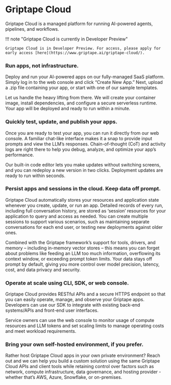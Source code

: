 # Griptape Cloud
Griptape Cloud is a managed platform for running AI-powered agents, pipelines, and workflows.

!!! note "Griptape Cloud is currently in Developer Preview"

    Griptape Cloud is in Developer Preview. For access, please apply for early access [here](https://www.griptape.ai/griptape-cloud/). 

### Run apps, not infrastructure.
Deploy and run your AI-powered apps on our fully-managed SaaS platform. Simply log in to the web console and click “Create New App.” Next, upload a .zip file containing your app, or start with one of our sample templates.

Let us handle the heavy lifting from there. We will create your container image, install dependencies, and configure a secure serverless runtime. Your app will be deployed and ready to run within a minute.

### Quickly test, update, and publish your apps.
Once you are ready to test your app, you can run it directly from our web console. A familiar chat-like interface makes it a snap to provide input prompts and view the LLM’s responses. Chain-of-thought (CoT) and activity logs are right there to help you debug, analyze, and optimize your app’s performance.

Our built-in code editor lets you make updates without switching screens, and you can redeploy a new version in two clicks. Deployment updates are ready to run within seconds.

### Persist apps and sessions in the cloud. Keep data off prompt.
Griptape Cloud automatically stores your resources and application state whenever you create, update, or run an app. Detailed records of every run, including full conversation history, are stored as ‘session’ resources for your application to query and access as needed. You can create multiple sessions to support various scenarios, such as maintaining separate conversations for each end user, or testing new deployments against older ones.

Combined with the Griptape framework’s support for tools, drivers, and memory – including in-memory vector stores – this means you can forget about problems like feeding an LLM too much information, overflowing its context window, or exceeding prompt token limits. Your data stays off prompt by default, giving you more control over model precision, latency, cost, and data privacy and security.

### Operate at scale using CLI, SDK, or web console.
Griptape Cloud provides RESTful APIs and a secure HTTPS endpoint so that you can easily operate, manage, and observe your Griptape apps. Developers can use our SDK to integrate with existing back-end systems/APIs and front-end user interfaces.

Service owners can use the web console to monitor usage of compute resources and LLM tokens and set scaling limits to manage operating costs and meet workload requirements.

### Bring your own self-hosted environment, if you prefer.
Rather host Griptape Cloud apps in your own private environment? Reach out and we can help you build a custom solution using the same Griptape Cloud APIs and client tools while retaining control over factors such as network, compute infrastructure, data governance, and hosting provider - whether that’s AWS, Azure, Snowflake, or on-premises.
